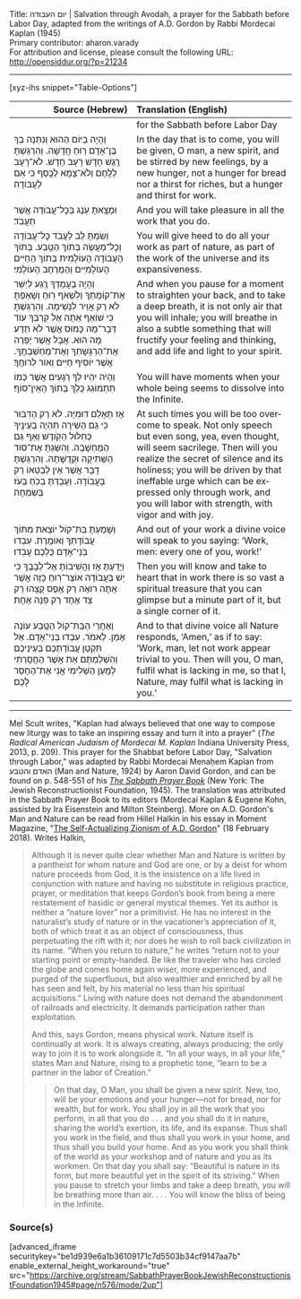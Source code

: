 <html>
<head></head>
<body>
Title: יום העבודה | Salvation through Avodah, a prayer for the Sabbath before Labor Day, adapted from the writings of A.D. Gordon by Rabbi Mordecai Kaplan (1945)<br />
Primary contributor: aharon.varady<br />
For attribution and license, please consult the following URL: <a href="http://opensiddur.org/?p=21234">http://opensiddur.org/?p=21234</a>
<p />
<hr />

[xyz-ihs snippet="Table-Options"]<table style="margin-left: auto; margin-right: auto;" class="draggable">
<thead><tr><th id="x" style="text-align: right;">Source (Hebrew)</th><th style="text-align: left;">Translation (English)</th></tr></thead>
<tbody>
<tr><td style="vertical-align:top;">
<div class="liturgy" lang="he">

</span></div></td>
 
<td style="vertical-align:top;">
<div class="english" lang="en">
<span class="instruction">for the Sabbath before Labor Day</span>
</div></td></tr>


<tr><td style="vertical-align:top;">
<div class="liturgy" lang="he">
וְהָיָה בַיּוֹם הַהוּא 
וְנִתְּנָה בְךָ בֶּן־אָדָם 
רֽוּחַ חֲדָשָׁה. וְהִרְגַּשְׁתָּ רֶֽגֶשׁ חָדָשׁ 
רָעָב חָדָשׁ. 
לֹא־רָעָב לַלֶּֽחֶם וְלֹא־צָמָא לַכֶּֽסֶף 
כִּי אִם לַעֲבוֹדָה׃
</span></div></td>
 
<td style="vertical-align:top;">
<div class="english" lang="en">
In the day that is to come, 
you will be given, O man, 
a new spirit, and be stirred by new feelings, 
by a new hunger, 
not a hunger for bread nor a thirst for riches, 
but a hunger and thirst for work.
</div></td></tr>


<tr><td style="vertical-align:top;">
<div class="liturgy" lang="he">
וּמָצָֽאתָ עֹֽנֶג בְּכׇל־עֲבוֹדָה אֲשֶׁר תַּעֲבֹד׃
</span></div></td>
 
<td style="vertical-align:top;">
<div class="english" lang="en">
And you will take pleasure in all the work that you do.
</div></td></tr>


<tr><td style="vertical-align:top;">
<div class="liturgy" lang="he">
וְשַׂמְתָּ לֵב לַעֲבֹד כׇּל־עֲבוֹדָה וְכׇל־מַעֲשֶׂה בְּתוֹךְ הַטֶּֽבַע. 
בְּתוֹךְ הָעֲבוֹדָה הָעוֹלָמִית בְּתוֹךְ הַחַיִּים הָעוֹלָמִיִּים וְהַמֶרְחָב הָעוֹלָמִי׃
</span></div></td>
 
<td style="vertical-align:top;">
<div class="english" lang="en">
You will give heed to do all your work as part of nature, 
as part of the work of the universe and its expansiveness.
</div></td></tr>


<tr><td style="vertical-align:top;">
<div class="liturgy" lang="he">
וְהָיָה בַעֲמָדְךָ רְֶגַע 
לְיַשֵּׁר אֶת־קוֹמָתְךָ 
וְלִשְׁאֹף רֽוּחַ 
וְשָׁאַפְתָּ לֹא רַק אֲוֵיר לִנְשִׁימָה. 
וְהִרְגַּשְׁתָּ כִּי שׁוֹאֵף אַתָּה אֶל קִרְבְּךָ עוֹד דְּבַר־מַה כָּמוּס אֲשֶׁר לֹא תֵדַע מָה הוּא. 
אֲבָל אֲשֶׁר יַפְרֶה אֶת־הַרְגָּשָׁתְךָ וְאֶת־מַחְשַׁבְתֶּֽךָ. 
אֲשֶׁר יוֹסִיף חַיִּים וְאוֹר לְרוּחֶֽךָ׃
</span></div></td>
 
<td style="vertical-align:top;">
<div class="english" lang="en">
And when you pause for a moment 
to straighten your back, 
and to take a deep breath, 
it is not only air that you will inhale; 
you will breathe in also a subtle something 
that will fructify your feeling and thinking, 
and add life and light to your spirit.
</div></td></tr>


<tr><td style="vertical-align:top;">
<div class="liturgy" lang="he">
וְהָיֹה יִהְיוּ לְךָ רְגָעִים אֲשֶׁר כְּמוֹ תִּתְמוֹגֵג כֻּלְךָ בְּתוֹךְ הָאֵין־סוֹף׃
</span></div></td>
 
<td style="vertical-align:top;">
<div class="english" lang="en">
You will have moments when your whole being seems to dissolve into the Infinite.
</div></td></tr>


<tr><td style="vertical-align:top;">
<div class="liturgy" lang="he">
אָז תֵּאָלֵם דּוּמִיָּה. 
לֹא רַק הַדִּבּוּר כִּי גַם הַשִׁירָה 
תִּהְיֶה בְעֵינֶֽיךָ כְּחִלּוּל הַקֹּֽודֶשׁ וְאַף גַּם הַמַּחְשָׁבָה. 
וְהִשַּׂגְתָּ אֶת־סוֹד הַשְּׁתִיקָה וּקְדֻשָּׁתָהּ. 
וְהִרְגַּשְׁתָּ דָבָר אֲשֶׁר אֵין לְבַטְּאוֹ רַק בַּעֲבוֹדָה. 
וְעָבַדְתָּ בְכֹֽחַ בְּעֹז בְּשִׂמְחָה׃
</span></div></td>
 
<td style="vertical-align:top;">
<div class="english" lang="en">
At such times you will be too overcome to speak. 
Not only speech but even song, 
yea, even thought, will seem sacrilege. 
Then will you realize the secret of silence and its holiness; 
you will be driven by that ineffable urge which can be expressed only through work, 
and you will labor with strength, with vigor and with joy.
</div></td></tr>


<tr><td style="vertical-align:top;">
<div class="liturgy" lang="he">
וְשָׁמַעְתָּ בַּת־קוֹל יוֹצֵאת מִתּוֹךְ עֲבוֹדָתְךָ 
וְאוֹמֶֽרֶת. עִבְדוּ בְּנֵי־אָדָם כֻּלְכֶם עֲבֹֽדוּ׃
</span></div></td>
 
<td style="vertical-align:top;">
<div class="english" lang="en">
And out of your work a divine voice will speak to you 
saying: ‘Work, men: every one of you, work!’
</div></td></tr>


<tr><td style="vertical-align:top;">
<div class="liturgy" lang="he">
וְיָדַעְתָּ אָז וַהֲשִׁיבוֹתָ אֶל־לְבָבֶֽךָ 
כִּי יֵשׁ בַּעֲבוֹדָה אוֹצַר־רֽוּחַ כָּזֶה 
אֲשֶׁר אַתָּה רוֹאֶה רַק אֶֽפֶס קָצֵֽהוּ 
רַק צַד אֶחָד רַק פִּנָּה אֶחָת׃
</span></div></td>
 
<td style="vertical-align:top;">
<div class="english" lang="en">
Then you will know and take to heart 
that in work there is so vast a spiritual treasure 
that you can glimpse but a minute part of it, 
but a single corner of it.
</div></td></tr>


<tr><td style="vertical-align:top;">
<div class="liturgy" lang="he">
וְאַחֲרֵי הַבַּת־קוֹל הַטֶּֽבַע עוֹנֶה אָמֵן. 
לֵאמֹר. עִבְדוּ בְּנֵי־אָדָם. 
אַל תִּקְטַן עֲבוֹדַתְכֶם בְּעֵינֵיכֶם 
וְהִשְׁלַמְתֶּם 
אֵת אֲשֶׁר הֶחֱסַֽרְתִּי 
לְמַֽעַן הַשְׁלִימִי אֲנִי 
אֶת־הֶחָסֵר לָכֶם׃
</span></div></td>
 
<td style="vertical-align:top;">
<div class="english" lang="en">
And to that divine voice all Nature responds, ‘Amen,’ 
as if to say: ‘Work, man, 
let not work appear trivial to you. 
Then will you, O man, 
fulfil what is lacking in me, 
so that I, Nature, 
may fulfil what is lacking in you.’
</div></td></tr>
</tbody></table>

<hr />

Mel Scult writes, "Kaplan had always believed that one way to compose new liturgy was to take an inspiring essay and turn it into a prayer" (<em>The Radical American Judaism of Mordecai M. Kaplan</em> Indiana University Press, 2013, p. 209). This prayer for the Shabbat before Labor Day, "Salvation through Labor," was adapted by Rabbi Mordecai Menaḥem Kaplan from האדם והטבע (Man and Nature, 1924) by Aaron David Gordon, and can be found on p. 548-551 of his <em><a href="https://opensiddur.org/compilations/siddurim/sabbath-prayer-book-by-mordecai-kaplan-1945/">The Sabbath Prayer Book</a></em> (New York: The Jewish Reconstructionist Foundation, 1945). The translation was attributed in the Sabbath Prayer Book to its editors (Mordecai Kaplan &amp; Eugene Kohn, assisted by Ira Eisenstein and Milton Steinberg). More on A.D. Gordon's Man and Nature can be read from Hillel Halkin in his essay in Moment Magazine, "<a href="https://mosaicmagazine.com/observation/2018/02/the-self-actualizing-zionism-of-a-d-gordon/">The Self-Actualizing Zionism of A.D. Gordon</a>" (18 February 2018). Writes Halkin,

<blockquote>Although it is never quite clear whether Man and Nature is written by a pantheist for whom nature and God are one, or by a deist for whom nature proceeds from God, it is the insistence on a life lived in conjunction with nature and having no substitute in religious practice, prayer, or meditation that keeps Gordon’s book from being a mere restatement of ḥasidic or general mystical themes. Yet its author is neither a “nature lover” nor a primitivist. He has no interest in the naturalist’s study of nature or in the vacationer’s appreciation of it, both of which treat it as an object of consciousness, thus perpetuating the rift with it; nor does he wish to roll back civilization in its name. “When you return to nature,” he writes “return not to your starting point or empty-handed. Be like the traveler who has circled the globe and comes home again wiser, more experienced, and purged of the superfluous, but also wealthier and enriched by all he has seen and felt, by his material no less than his spiritual acquisitions.” Living with nature does not demand the abandonment of railroads and electricity. It demands participation rather than exploitation.

And this, says Gordon, means physical work. Nature itself is continually at work. It is always creating, always producing; the only way to join it is to work alongside it. “In all your ways, in all your life,” states Man and Nature, rising to a prophetic tone, “learn to be a partner in the labor of Creation.”

<blockquote>On that day, O Man, you shall be given a new spirit. New, too, will be your emotions and your hunger—not for bread, nor for wealth, but for work. You shall joy in all the work that you perform, in all that you do . . . and you shall do it in nature, sharing the world’s exertion, its life, and its expanse. Thus shall you work in the field, and thus shall you work in your home, and thus shall you build your home. And as you work you shall think of the world as your workshop and of nature and you as its workmen. On that day you shall say: “Beautiful is nature in its form, but more beautiful yet in the spirit of its striving.” When you pause to stretch your limbs and take a deep breath, you will be breathing more than air. . . . You will know the bliss of being in the Infinite.</blockquote>

</blockquote>

<h3>Source(s)</h3>

[advanced_iframe securitykey="be1d939e6a1b36109171c7d5503b34cf9147aa7b" enable_external_height_workaround="true" src="https://archive.org/stream/SabbathPrayerBookJewishReconstructionistFoundation1945#page/n576/mode/2up"]
</body>
</html>